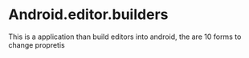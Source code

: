 # Android.editor.builders
This is a application than build editors into android, the are 10 forms to change propretis
